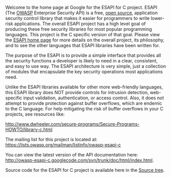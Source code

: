 Welcome to the home page at Google for the ESAPI for C project. ESAPI (The [OWASP](https://www.owasp.org) Enterprise Security API) is a free, [open source](http://www.opensource.org/licenses/bsd-license.php), application security control library that makes it easier for programmers to write lower-risk applications. The overall ESAPI project has a high level goal of producing these free security libraries for most popular programming languages. This project is the C specific version of that goal. Please view the [ESAPI home page](https://www.owasp.org/index.php/Category:OWASP_Enterprise_Security_API) for more details on the overall project, its philosophy, and to see the other languages that ESAPI libraries have been written for.

The purpose of the ESAPI is to provide a simple interface that provides all the security functions a developer is likely to need in a clear, consistent, and easy to use way. The ESAPI architecture is very simple, just a collection of modules that encapsulate the key security operations most applications need.

Unlike the ESAPI libraries available for other more web-friendly languages, this ESAPI library does NOT provide controls for intrusion detection, web-specific input validation, authentication, or access control.  Also, it does not attempt to provide protection against buffer overflows, which are endemic to the C language.  For help mitigating the risk of buffer overflows in your C projects, see resources like:

http://www.dwheeler.com/secure-programs/Secure-Programs-HOWTO/library-c.html

The mailing list for this project is located at: https://lists.owasp.org/mailman/listinfo/owasp-esapi-c

You can view the latest version of the API documentation here: http://owasp-esapi-c.googlecode.com/svn/trunk/doc/html/index.html.

Source code for the ESAPI for C project is available here in the [Source tree](http://code.google.com/p/owasp-esapi-c/source/checkout).
